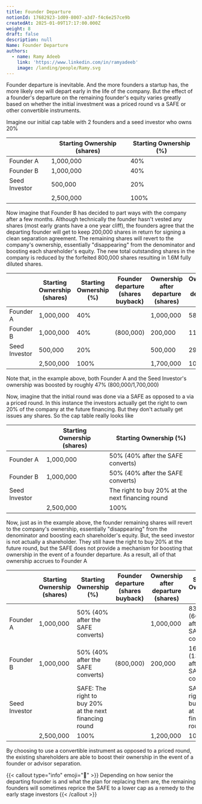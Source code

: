 ```yaml
---
title: Founder Departure
notionId: 17682923-1d09-8007-a3d7-f4c6e257ce9b
createdAt: 2025-01-09T17:17:00.000Z
weight: 8
draft: false
description: null
Name: Founder Departure
authors:
  - name: Ramy Adeeb
    link: 'https://www.linkedin.com/in/ramyadeeb'
    image: /landing/people/Ramy.svg
---
```



Founder departure is inevitable.  And the more founders a startup has, the more likely one will depart early in the life of the company.  But the effect of a founder's departure on the remaining founder's equity varies greatly based on whether the initial investment was a priced round vs a SAFE or other convertible instruments.


Imagine our initial cap table with 2 founders and a seed investor who owns 20%


|               | Starting Ownership (shares) | Starting Ownership (%) |
| ------------- | --------------------------- | ---------------------- |
| Founder A     | 1,000,000                   | 40%                    |
| Founder B     | 1,000,000                   | 40%                    |
| Seed Investor | 500,000                     | 20%                    |
|               | 2,500,000                   | 100%                   |


Now imagine that Founder B has decided to part ways with the company after a few months.  Although technically the founder hasn't vested any shares (most early grants have a one year cliff), the founders agree that the departing founder will get to keep 200,000 shares in return for signing a clean separation agreement.  The remaining shares will revert to the company's ownership, essentially "disappearing" from the denominator and boosting each shareholder's equity. The new total outstanding shares in the company is reduced by the forfeited 800,000 shares resulting in 1.6M fully diluted shares.


|               | Starting Ownership (shares) | Starting Ownership (%) | Founder departure (shares buyback) | Ownership after departure (shares) | Ownership after departure (%) |
| ------------- | --------------------------- | ---------------------- | ---------------------------------- | ---------------------------------- | ----------------------------- |
| Founder A     | 1,000,000                   | 40%                    |                                    | 1,000,000                          | 58.82%                        |
| Founder B     | 1,000,000                   | 40%                    | (800,000)                          | 200,000                            | 11.76%                        |
| Seed Investor | 500,000                     | 20%                    |                                    | 500,000                            | 29.41%                        |
|               | 2,500,000                   | 100%                   |                                    | 1,700,000                          | 100%                          |


Note that, in the example above, both Founder A and the Seed Investor's ownership  was boosted by roughly 47% (800,000/1,700,000)


Now, imagine that the initial round was done via a SAFE as opposed to a via a priced round. In this instance the investors actually get the right to own 20% of the company at the future financing. But they don't actually get issues any shares. So the cap table really looks like


|               | Starting Ownership (shares) | Starting Ownership (%)                           |
| ------------- | --------------------------- | ------------------------------------------------ |
| Founder A     | 1,000,000                   | 50% (40% after the SAFE converts)                |
| Founder B     | 1,000,000                   | 50% (40% after the SAFE converts)                |
| Seed Investor |                             | The right to buy 20% at the next financing round |
|               | 2,500,000                   | 100%                                             |


Now, just as in the example above, the founder remaining shares will revert to the company's ownership, essentially "disappearing" from the denominator and boosting each shareholder's equity. But, the seed investor is not actually a shareholder.  They still have the right to buy 20% at the future round, but the SAFE does not provide a mechanism for boosting that ownership in the event of a founder departure.  As a result, all of that ownership accrues to Founder A


|               | Starting Ownership (shares) | Starting Ownership (%)                                 | Founder departure (shares buyback) | Ownership after departure (shares) | Starting Ownership (%)                                 |
| ------------- | --------------------------- | ------------------------------------------------------ | ---------------------------------- | ---------------------------------- | ------------------------------------------------------ |
| Founder A     | 1,000,000                   | 50% (40% after the SAFE converts)                      |                                    | 1,000,000                          | 83.3% (66.6% after the SAFE converts)                  |
| Founder B     | 1,000,000                   | 50% (40% after the SAFE converts)                      | (800,000)                          | 200,000                            | 16.6% (13.3% after the SAFE converts)                  |
| Seed Investor |                             | SAFE: The right to buy 20% at the next financing round |                                    |                                    | SAFE: The right to buy 20% at the next financing round |
|               | 2,500,000                   | 100%                                                   |                                    | 1,200,000                          | 100%                                                   |


By choosing to use a convertible instrument as opposed to a priced round, the existing shareholders are able to boost their ownership in the event of a founder or advisor separation.


{{< callout type="info" emoji="📢" >}}
Depending on how senior the departing founder is and what the plan for replacing them are, the remaining founders will sometimes reprice the SAFE to a lower cap as a remedy to the early stage investors
{{< /callout >}}

